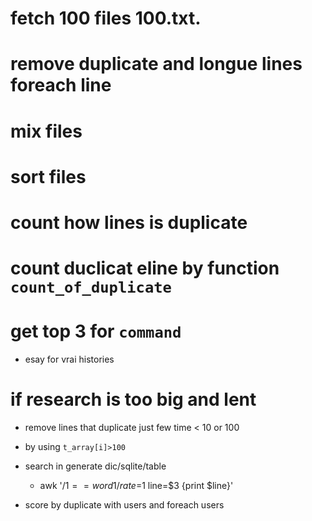 # fetch 100 files 100.txt.
# remove duplicate and longue lines foreach line
# mix files
# sort files
# count how lines is duplicate
# count duclicat eline by function `count_of_duplicate`
# get top 3 for `command`
- esay for vrai histories

# if research is too big and lent
  - remove lines that duplicate just few time < 10 or 100
  - by using `t_array[i]>100`

- search in generate dic/sqlite/table
  - awk '/$1==word1/ rate=$1 line=$3 {print $line}'

- score by duplicate with users and foreach users
